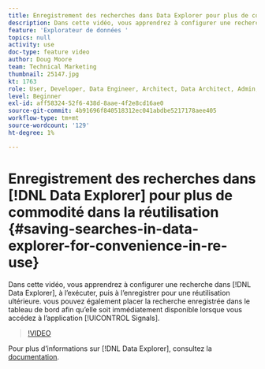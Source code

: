 ```yaml
---
title: Enregistrement des recherches dans Data Explorer pour plus de commodité lors de la réutilisation
description: Dans cette vidéo, vous apprendrez à configurer une recherche dans Data Explorer, à l’exécuter, puis à l’enregistrer pour une réutilisation ultérieure. vous pouvez également placer la recherche enregistrée dans le tableau de bord afin qu’elle soit immédiatement disponible lorsque vous accédez à l’application Signals.
feature: 'Explorateur de données '
topics: null
activity: use
doc-type: feature video
author: Doug Moore
team: Technical Marketing
thumbnail: 25147.jpg
kt: 1763
role: User, Developer, Data Engineer, Architect, Data Architect, Admin, Leader
level: Beginner
exl-id: aff58324-52f6-438d-8aae-4f2e8cd16ae0
source-git-commit: 4b91696f840518312ec041abdbe5217178aee405
workflow-type: tm+mt
source-wordcount: '129'
ht-degree: 1%

---
```


# Enregistrement des recherches dans [!DNL Data Explorer] pour plus de commodité dans la réutilisation {#saving-searches-in-data-explorer-for-convenience-in-re-use}

Dans cette vidéo, vous apprendrez à configurer une recherche dans [!DNL Data Explorer], à l’exécuter, puis à l’enregistrer pour une réutilisation ultérieure. vous pouvez également placer la recherche enregistrée dans le tableau de bord afin qu’elle soit immédiatement disponible lorsque vous accédez à l’application [!UICONTROL Signals].

>[!VIDEO](https://video.tv.adobe.com/v/25147/?quality=12)

Pour plus d’informations sur [!DNL Data Explorer], consultez la [documentation](https://experiencecloud.adobe.com/resources/help/en_US/aam/data-explorer.html).
